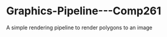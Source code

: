 Graphics-Pipeline---Comp261
===========================

A simple rendering pipeline to render polygons to an image